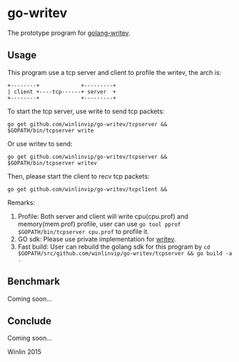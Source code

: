 # go-writev

The prototype program for [golang-writev](https://github.com/golang/go/issues/13451).

## Usage

This program use a tcp server and client to profile the writev, the arch is:
```
+--------+             +---------+
| client +----tcp------+ server  +
+--------+             +---------+
```

To start the tcp server, use write to send tcp packets:

```
go get github.com/winlinvip/go-writev/tcpserver && $GOPATH/bin/tcpserver write
```

Or use writev to send:

```
go get github.com/winlinvip/go-writev/tcpserver && $GOPATH/bin/tcpserver writev
```

Then, please start the client to recv tcp packets:

```
go get github.com/winlinvip/go-writev/tcpclient && 
```

Remarks:

1. Profile: Both server and client will write cpu(cpu.prof) and memory(mem.prof) profile, 
user can use `go tool pprof $GOPATH/bin/tcpserver cpu.prof` to profile it.
1. GO sdk: Please use private implementation for [writev](https://github.com/winlinvip/go/pull/1#issuecomment-165943222).
1. Fast build: User can rebuild the golang sdk for this program by `cd $GOPATH/src/github.com/winlinvip/go-writev/tcpserver && go build -a .`

## Benchmark

Coming soon...

## Conclude

Coming soon...

Winlin 2015
